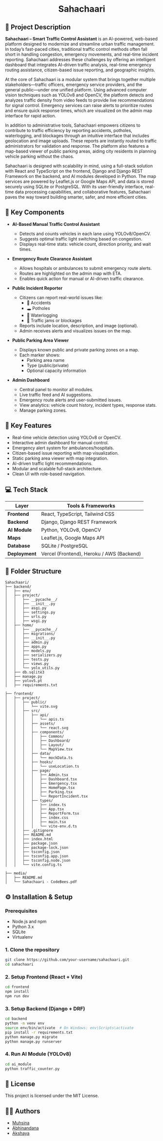 <h1 align="center">Sahachaari</h1>


## 📘 Project Description

**Sahachaari – Smart Traffic Control Assistant** is an AI-powered, web-based platform designed to modernize and streamline urban traffic management. In today’s fast-paced cities, traditional traffic control methods often fall short in handling congestion, emergency movements, and real-time incident reporting. Sahachaari addresses these challenges by offering an intelligent dashboard that integrates AI-driven traffic analysis, real-time emergency routing assistance, citizen-based issue reporting, and geographic insights.

At the core of Sahachaari is a modular system that brings together multiple stakeholders—traffic officers, emergency service providers, and the general public—under one unified platform. Using advanced computer vision techniques such as YOLOv8 and OpenCV, the platform detects and analyzes traffic density from video feeds to provide live recommendations for signal control. Emergency services can raise alerts to prioritize routes and ensure quick response times, which are visualized on the admin map interface for rapid action.

In addition to administrative tools, Sahachaari empowers citizens to contribute to traffic efficiency by reporting accidents, potholes, waterlogging, and blockages through an intuitive interface that includes geolocation and image uploads. These reports are instantly routed to traffic administrators for validation and response. The platform also features a map-based viewer of public parking areas, aiding city residents in planning vehicle parking without the chaos.

Sahachaari is designed with scalability in mind, using a full-stack solution with React and TypeScript on the frontend, Django and Django REST Framework on the backend, and AI modules developed in Python. The map services are powered by Leaflet.js or Google Maps API, and data is stored securely using SQLite or PostgreSQL. With its user-friendly interface, real-time data processing capabilities, and collaborative features, Sahachaari paves the way toward building smarter, safer, and more efficient cities.

## 🧩 Key Components

- **AI-Based Manual Traffic Control Assistant**
  - Detects and counts vehicles in each lane using YOLOv8/OpenCV.
  - Suggests optimal traffic light switching based on congestion.
  - Displays real-time stats: vehicle count, direction priority, and wait times.

- **Emergency Route Clearance Assistant**
  - Allows hospitals or ambulances to submit emergency route alerts.
  - Routes are highlighted on the admin map with ETA.
  - Enables quick action for manual or AI-driven traffic clearance.

- **Public Incident Reporter**
  - Citizens can report real-world issues like:
    - 🚧 Accidents
    - 🕳 Potholes
    - 🌊 Waterlogging
    - 🚦 Traffic jams or blockages
  - Reports include location, description, and image (optional).
  - Admin receives alerts and visualizes issues on the map.

- **Public Parking Area Viewer**
  - Displays known public and private parking zones on a map.
  - Each marker shows:
    - Parking area name
    - Type (public/private)
    - Optional capacity information

- **Admin Dashboard**
  - Central panel to monitor all modules.
  - Live traffic feed and AI suggestions.
  - Emergency route alerts and user-submitted issues.
  - View analytics: vehicle count history, incident types, response stats.
  - Manage parking zones.

## 🚀 Key Features

- Real-time vehicle detection using YOLOv8 or OpenCV.
- Interactive admin dashboard for manual control.
- Emergency alert system for ambulances/hospitals.
- Citizen-based issue reporting with map visualization.
- Static parking area viewer with map integration.
- AI-driven traffic light recommendations.
- Modular and scalable full-stack architecture.
- Clean UI with role-based navigation.

## 💻 Tech Stack

| Layer           | Tools & Frameworks                         |
|------------------|--------------------------------------------|
| **Frontend**      | React, TypeScript, Tailwind CSS            |
| **Backend**       | Django, Django REST Framework              |
| **AI Module**     | Python, YOLOv8, OpenCV                     |
| **Maps**          | Leaflet.js, Google Maps API                |
| **Database**      | SQLite / PostgreSQL                        |
| **Deployment**    | Vercel (Frontend), Heroku / AWS (Backend)  |

## 📁 Folder Structure

```
Sahachaari/
├── backend/
│   ├── env/
│   ├── project/
│   │   ├── __pycache__/
│   │   ├── __init__.py
│   │   ├── asgi.py
│   │   ├── settings.py
│   │   ├── urls.py
│   │   ├── wsgi.py
│   ├── home/
│   │   ├── __pycache__/
│   │   ├── migrations/
│   │   ├── __init__.py
│   │   ├── admin.py
│   │   ├── apps.py
│   │   ├── models.py
│   │   ├── serializers.py
│   │   ├── tests.py
│   │   ├── views.py
│   │   └── yolo_utils.py
│   ├── db.sqlite3
│   ├── manage.py
│   ├── yolov5.pt
│   ├── requirements.txt

├── frontend/
│   ├── project/
│   │   ├── public/
│   │   │   └── vite.svg
│   │   ├── src/
│   │   │   ├── api/
│   │   │   │   └── apis.ts
│   │   │   ├── assets/
│   │   │   │   └── react.svg
│   │   │   ├── components/
│   │   │   │   ├── Common/
│   │   │   │   ├── Dashboard/
│   │   │   │   ├── Layout/
│   │   │   │   └── MapView.tsx
│   │   │   ├── data/
│   │   │   │   └── mockData.ts
│   │   │   ├── hooks/
│   │   │   │   └── useLocation.ts
│   │   │   ├── page/
│   │   │   │   ├── Admin.tsx
│   │   │   │   ├── Dashboard.tsx
│   │   │   │   ├── Emergency.tsx
│   │   │   │   ├── HomePage.tsx
│   │   │   │   ├── Parking.tsx
│   │   │   │   └── ReportIncident.tsx
│   │   │   ├── types/
│   │   │   │   ├── index.ts
│   │   │   │   ├── App.tsx
│   │   │   │   ├── ReportForm.tsx
│   │   │   │   ├── index.css
│   │   │   │   ├── main.tsx
│   │   │   │   └── vite-env.d.ts
│   │   ├── .gitignore
│   │   ├── README.md
│   │   ├── index.html
│   │   ├── package.json
│   │   ├── package-lock.json
│   │   ├── tsconfig.json
│   │   ├── tsconfig.app.json
│   │   ├── tsconfig.node.json
│   │   └── vite.config.ts

├── media/
│   ├── README.md
│   └── Sahachaari - CodeBees.pdf

```

## ⚙️ Installation & Setup

### Prerequisites

- Node.js and npm
- Python 3.x
- SQLite
- Virtualenv

### 1. Clone the repository

```bash
git clone https://github.com/your-username/sahachaari.git
cd sahachaari
```

### 2. Setup Frontend (React + Vite)

```bash
cd frontend
npm install
npm run dev
```

### 3. Setup Backend (Django + DRF)

```bash
cd backend
python -m venv env
source env/bin/activate  # On Windows: env\Scripts\activate
pip install -r requirements.txt
python manage.py migrate
python manage.py runserver
```

### 4. Run AI Module (YOLOv8)

```bash
cd ai_module
python traffic_counter.py
```



## 📜 License

This project is licensed under the MIT License.

## 🙋‍♀️ Authors

- [Muhsina](https://github.com/muhsina419)
- [Abhinandana](https://github.com/abhinandu790)
- [Akshaya](https://github.com/akshaya-smohan)
